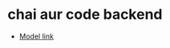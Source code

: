 # chai aur code backend

- [Model link](https://app.eraser.io/workspace/YtPqZ1VogxGy1jzIDkzj?origin=share)